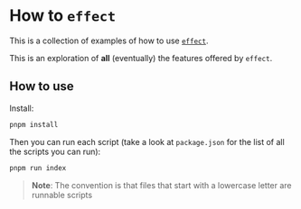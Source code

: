 # How to `effect`
This is a collection of examples of how to use [`effect`](https://github.com/Effect-TS/effect).

This is an exploration of **all** (eventually) the features offered by `effect`.

## How to use
Install:

```bash
pnpm install
```

Then you can run each script (take a look at `package.json` for the list of all the scripts you can run):

```bash
pnpm run index
```

> **Note**: The convention is that files that start with a lowercase letter are runnable scripts
